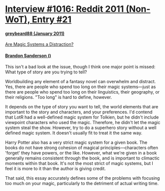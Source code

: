 # [Interview #1016: Reddit 2011 (Non-WoT), Entry #21](https://www.theoryland.com/intvmain.php?i=1016#21)

#### [greybeard88 (January 2011)](http://www.reddit.com/r/writing/comments/fc6ua/are_magic_systems_a_distraction/?sort=new)

[Are Magic Systems a Distraction?](http://mythicscribes.com/world-building/fantasy-writing-magic-systems/?sms_ss=reddit&at_xt=4d464239a2ea3793%2C0)

#### [Brandon Sanderson ()](http://www.reddit.com/r/writing/comments/fc6ua/are_magic_systems_a_distraction/c1euryr)

This isn't a bad look at the issue, though I think one major point is missed: What type of story are you trying to tell?

Worldbuilding any element of a fantasy novel can overwhelm and distract. Yes, there are people who spend too long on their magic systems—just as there are people who spend too long on their linguistics, their geography, or their religions. "Too long" is hard to define, however.

It depends on the type of story you want to tell, the world elements that are important to the story and characters, and your preferences. I'd contend that LotR had a well-defined magic system for Tolkien, but he didn't include viewpoint characters who used the magic. Therefore, he didn't let the magic system steal the show. However, try to do a superhero story without a well defined magic system. It doesn't usually fit to treat it the same way.

Harry Potter also has a very strict magic system for a given book. The books do not have strong cohesion of magical principles—characters often 'forget' they have powers, or the like. However, what we're given in a book generally remains consistent through the book, and is important to climactic moments within that book. It's not the most strict of magic systems, but I feel it is more to it than the author is giving credit.

That said, this essay accurately defines some of the problems with focusing too much on your magic, particularly to the detriment of actual writing time.

